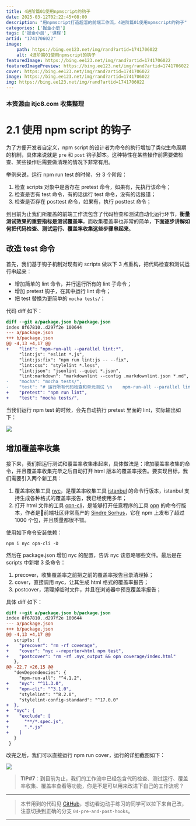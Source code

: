```yaml
---
title: 4进阶篇01使用npmscript的钩子
date: 2025-03-12T02:22:45+08:00
description: "用npmscript打造超溜的前端工作流，4进阶篇01使用npmscript的钩子"
categories: ['掘金小册']
tags: ['掘金小册','课程']
artid: "1741706022"
image:
    path: https://bing.ee123.net/img/rand?artid=1741706022
    alt: 4进阶篇01使用npmscript的钩子
featuredImage: https://bing.ee123.net/img/rand?artid=1741706022
featuredImagePreview: https://bing.ee123.net/img/rand?artid=1741706022
cover: https://bing.ee123.net/img/rand?artid=1741706022
image: https://bing.ee123.net/img/rand?artid=1741706022
img: https://bing.ee123.net/img/rand?artid=1741706022
---
```


### 本资源由 itjc8.com 收集整理
# 2.1 使用 npm script 的钩子

为了方便开发者自定义，npm script 的设计者为命令的执行增加了类似生命周期的机制，具体来说就是 `pre` 和 `post` 钩子脚本。这种特性在某些操作前需要做检查、某些操作后需要做清理的情况下非常有用。

举例来说，运行 npm run test 的时候，分 3 个阶段：

1. 检查 scripts 对象中是否存在 pretest 命令，如果有，先执行该命令；
1. 检查是否有 test 命令，有的话运行 test 命令，没有的话报错；
1. 检查是否存在 posttest 命令，如果有，执行 posttest 命令；

到目前为止我们所覆盖的前端工作流包含了代码检查和测试自动化运行环节，**衡量测试效果的重要指标是测试覆盖率**，而收集覆盖率也非常的简单，**下面逐步讲解如何把代码检查、测试运行、覆盖率收集这些步骤串起来**。

## 改造 test 命令

首先，我们基于钩子机制对现有的 scripts 做以下 3 点重构，把代码检查和测试运行串起来：

* 增加简单的 lint 命令，并行运行所有的 lint 子命令；
* 增加 pretest 钩子，在其中运行 lint 命令；
* 把 test 替换为更简单的 `mocha tests/`；

代码 diff 如下：

```patch
diff --git a/package.json b/package.json
index 8f67810..d297f2e 100644
--- a/package.json
+++ b/package.json
@@ -4,13 +4,17 @@
+    "lint": "npm-run-all --parallel lint:*",
     "lint:js": "eslint *.js",
     "lint:js:fix": "npm run lint:js -- --fix",
     "lint:css": "stylelint *.less",
     "lint:json": "jsonlint --quiet *.json",
     "lint:markdown": "markdownlint --config .markdownlint.json *.md",
-    "mocha": "mocha tests/",
-    "test": "# 运行所有代码检查和单元测试 \n    npm-run-all --parallel lint:* mocha"
+    "pretest": "npm run lint",
+    "test": "mocha tests/",
```

当我们运行 npm test 的时候，会先自动执行 pretest 里面的 lint，实际输出如下：

![](https://user-gold-cdn.xitu.io/2017/11/29/160052621691a0b7?w=846&h=848&f=png&s=103472)

## 增加覆盖率收集

接下来，我们把运行测试和覆盖率收集串起来，具体做法是：增加覆盖率收集的命令，并且覆盖率收集完毕之后自动打开 html 版本的覆盖率报告。要实现目标，我们需要引入两个新工具：

1. 覆盖率收集工具 [nyc](https://github.com/istanbuljs/nyc)，是覆盖率收集工具 [istanbul](https://istanbul.js.org) 的命令行版本，istanbul 支持生成各种格式的覆盖率报告，我已经使用多年；
1. 打开 html 文件的工具 [opn-cli](https://github.com/sindresorhus/opn-cli)，是能够打开任意程序的工具 [opn](https://github.com/sindresorhus/opn) 的命令行版本，作者是前端社区非常高产的 [Sindre Sorhus](https://github.com/sindresorhus)，它在 npm 上发布了超过 1000 个包，并且质量都很不错。

使用如下命令安装依赖：

```shell
npm i nyc opn-cli -D
```

然后在 package.json 增加 nyc 的配置，告诉 nyc 该忽略哪些文件。最后是在 scripts 中新增 3 条命令：

1. precover，收集覆盖率之前把之前的覆盖率报告目录清理掉；
1. cover，直接调用 nyc，让其生成 html 格式的覆盖率报告；
1. postcover，清理掉临时文件，并且在浏览器中预览覆盖率报告；

具体 diff 如下：

```patch
diff --git a/package.json b/package.json
index 8f67810..d297f2e 100644
--- a/package.json
+++ b/package.json
@@ -4,13 +4,17 @@
   scripts: {
+    "precover": "rm -rf coverage",
+    "cover": "nyc --reporter=html npm test",
+    "postcover": "rm -rf .nyc_output && opn coverage/index.html"
   },
@@ -22,7 +26,15 @@
   "devDependencies": {
     "npm-run-all": "^4.1.2",
+    "nyc": "^11.3.0",
+    "opn-cli": "^3.1.0",
     "stylelint": "^8.2.0",
     "stylelint-config-standard": "^17.0.0"
+  },
+  "nyc": {
+    "exclude": [
+      "**/*.spec.js",
+      ".*.js"
+    ]
   }
 }
```

改完之后，我们可以直接运行 npm run cover，运行的详细截图如下：

![](https://user-gold-cdn.xitu.io/2017/11/29/16005264d5d3aef6?w=921&h=1112&f=png&s=147056)

> **TIP#7**：到目前为止，我们的工作流中已经包含代码检查、测试运行、覆盖率收集、覆盖率查看等功能，你是不是可以用来改进下自己的工作流呢？

----------------------------
> 本节用到的代码见 [GitHub](https://github.com/wangshijun/automated-workflow-with-npm-script/tree/04-pre-and-post-hooks)，想边看边动手练习的同学可以拉下来自己改，注意切换到正确的分支 `04-pre-and-post-hooks`。

----------------------------

